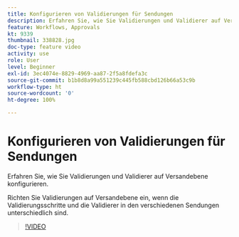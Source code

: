 ```yaml
---
title: Konfigurieren von Validierungen für Sendungen
description: Erfahren Sie, wie Sie Validierungen und Validierer auf Versandebene konfigurieren.
feature: Workflows, Approvals
kt: 9339
thumbnail: 338828.jpg
doc-type: feature video
activity: use
role: User
level: Beginner
exl-id: 3ec4074e-8829-4969-aa87-2f5a8fdefa3c
source-git-commit: b1b8d8a99a551239c445fb588cbd126b66a53c9b
workflow-type: ht
source-wordcount: '0'
ht-degree: 100%

---
```


# Konfigurieren von Validierungen für Sendungen 

Erfahren Sie, wie Sie Validierungen und Validierer auf Versandebene konfigurieren.  

Richten Sie Validierungen auf Versandebene ein, wenn die Validierungsschritte und die Validierer in den verschiedenen Sendungen unterschiedlich sind.

>[!VIDEO](https://video.tv.adobe.com/v/338828?quality=12&learn=on)

